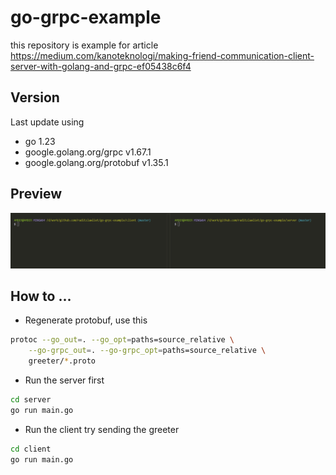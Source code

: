 # go-grpc-example

this repository is example for article <https://medium.com/kanoteknologi/making-friend-communication-client-server-with-golang-and-grpc-ef05438c6f4>

## Version

Last update using

- go 1.23
- google.golang.org/grpc v1.67.1
- google.golang.org/protobuf v1.35.1

## Preview

![alt text](docs/preview.gif)

## How to ...

- Regenerate protobuf, use this

```sh
protoc --go_out=. --go_opt=paths=source_relative \
    --go-grpc_out=. --go-grpc_opt=paths=source_relative \
    greeter/*.proto
```

- Run the server first

```sh
cd server
go run main.go
```

- Run the client try sending the greeter

```sh
cd client
go run main.go
```
